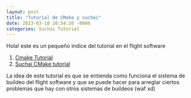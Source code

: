 ```yaml
---
layout: post
title: "Tutorial de CMake y suchai"
date: 2023-03-10 10:54:20 -0000
categories: Suchai Tutorial
---
```


Hola! este es un pequeño indice del tutorial en el flight software
1. [Cmake Tutorial](/cmake_tutorial.md)
2. [Suchai CMake tutorial](/suchai_tutorial.md)

La idea de este tutorial es que se entienda como funciona el sistema de buildeo del flight software
y que se puede hacer para arreglar ciertos problemas que hay con otros sistemas de buildeos (waf xd)
